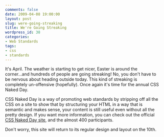 ```yaml
---
comments: false
date: 2009-04-08 19:00:00
layout: post
slug: were-going-streaking
title: We're Going Streaking
wordpress_id: 38
categories:
- Web Standards
tags:
- css
- standards
---
```


It's April. The weather is starting to get nicer, Easter is around the corner...and hundreds of people are going streaking! No, you don't have to be nervous about heading outside today. This kind of streaking is completely un-offensive (hopefully). Once again it's time for the annual CSS Naked Day.

CSS Naked Day is a way of promoting web standards by stripping off all the CSS on a site to show that by structuring your HTML in a way that is semantic and makes sense, your content is still useful even without all the pretty design. If you want more information, you can check out the official [CSS Naked Day site](http://naked.dustindiaz.com/), and the almost 400 participants.

Don't worry, this site will return to its regular design and layout on the 10th.
